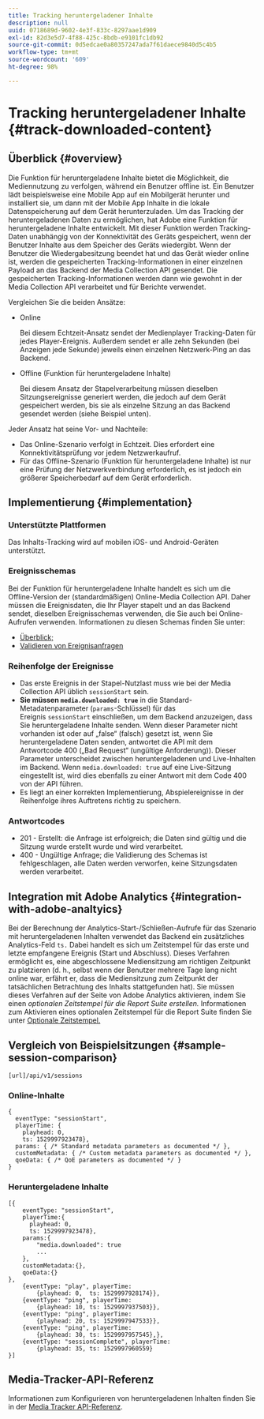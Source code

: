 ```yaml
---
title: Tracking heruntergeladener Inhalte
description: null
uuid: 0718689d-9602-4e3f-833c-8297aae1d909
exl-id: 82d3e5d7-4f88-425c-8bdb-e9101fc1db92
source-git-commit: 0d5edcae0a80357247ada7f61daece9840d5c4b5
workflow-type: tm+mt
source-wordcount: '609'
ht-degree: 98%

---
```


# Tracking heruntergeladener Inhalte {#track-downloaded-content}

## Überblick {#overview}

Die Funktion für heruntergeladene Inhalte bietet die Möglichkeit, die Mediennutzung zu verfolgen, während ein Benutzer offline ist. Ein Benutzer lädt beispielsweise eine Mobile App auf ein Mobilgerät herunter und installiert sie, um dann mit der Mobile App Inhalte in die lokale Datenspeicherung auf dem Gerät herunterzuladen. Um das Tracking der heruntergeladenen Daten zu ermöglichen, hat Adobe eine Funktion für heruntergeladene Inhalte entwickelt. Mit dieser Funktion werden Tracking-Daten unabhängig von der Konnektivität des Geräts gespeichert, wenn der Benutzer Inhalte aus dem Speicher des Geräts wiedergibt. Wenn der Benutzer die Wiedergabesitzung beendet hat und das Gerät wieder online ist, werden die gespeicherten Tracking-Informationen in einer einzelnen Payload an das Backend der Media Collection API gesendet. Die gespeicherten Tracking-Informationen werden dann wie gewohnt in der Media Collection API verarbeitet und für Berichte verwendet.

Vergleichen Sie die beiden Ansätze:

* Online

   Bei diesem Echtzeit-Ansatz sendet der Medienplayer Tracking-Daten für jedes Player-Ereignis. Außerdem sendet er alle zehn Sekunden (bei Anzeigen jede Sekunde) jeweils einen einzelnen Netzwerk-Ping an das Backend.

* Offline (Funktion für heruntergeladene Inhalte)

   Bei diesem Ansatz der Stapelverarbeitung müssen dieselben Sitzungsereignisse generiert werden, die jedoch auf dem Gerät gespeichert werden, bis sie als einzelne Sitzung an das Backend gesendet werden (siehe Beispiel unten).

Jeder Ansatz hat seine Vor- und Nachteile:
* Das Online-Szenario verfolgt in Echtzeit. Dies erfordert eine Konnektivitätsprüfung vor jedem Netzwerkaufruf.
* Für das Offline-Szenario (Funktion für heruntergeladene Inhalte) ist nur eine Prüfung der Netzwerkverbindung erforderlich, es ist jedoch ein größerer Speicherbedarf auf dem Gerät erforderlich.

## Implementierung {#implementation}

### Unterstützte Plattformen

Das Inhalts-Tracking wird auf mobilen iOS- und Android-Geräten unterstützt.

### Ereignisschemas

Bei der Funktion für heruntergeladene Inhalte handelt es sich um die Offline-Version der (standardmäßigen) Online-Media Collection API. Daher müssen die Ereignisdaten, die Ihr Player stapelt und an das Backend sendet, dieselben Ereignisschemas verwenden, die Sie auch bei Online-Aufrufen verwenden. Informationen zu diesen Schemas finden Sie unter:
* [Überblick;](/help/media-collection-api/mc-api-overview.md)
* [Validieren von Ereignisanfragen](/help/media-collection-api/mc-api-impl/mc-api-validate-reqs.md)

### Reihenfolge der Ereignisse

* Das erste Ereignis in der Stapel-Nutzlast muss wie bei der Media Collection API üblich `sessionStart` sein.
* **Sie müssen `media.downloaded: true`** in die Standard-Metadatenparameter (`params`-Schlüssel) für das Ereignis `sessionStart` einschließen, um dem Backend anzuzeigen, dass Sie heruntergeladene Inhalte senden. Wenn dieser Parameter nicht vorhanden ist oder auf „false“ (falsch) gesetzt ist, wenn Sie heruntergeladene Daten senden, antwortet die API mit dem Antwortcode 400 („Bad Request“ (ungültige Anforderung)). Dieser Parameter unterscheidet zwischen heruntergeladenen und Live-Inhalten im Backend. Wenn `media.downloaded: true` auf eine Live-Sitzung eingestellt ist, wird dies ebenfalls zu einer Antwort mit dem Code 400 von der API führen.
* Es liegt an einer korrekten Implementierung, Abspielereignisse in der Reihenfolge ihres Auftretens richtig zu speichern.

### Antwortcodes

* 201 - Erstellt: die Anfrage ist erfolgreich; die Daten sind gültig und die Sitzung wurde erstellt wurde und wird verarbeitet.
* 400 - Ungültige Anfrage; die Validierung des Schemas ist fehlgeschlagen, alle Daten werden verworfen, keine Sitzungsdaten werden verarbeitet.

## Integration mit Adobe Analytics {#integration-with-adobe-analtyics}

Bei der Berechnung der Analytics-Start-/Schließen-Aufrufe für das Szenario mit heruntergeladenen Inhalten verwendet das Backend ein zusätzliches Analytics-Feld `ts.` Dabei handelt es sich um Zeitstempel für das erste und letzte empfangene Ereignis (Start und Abschluss). Dieses Verfahren ermöglicht es, eine abgeschlossene Mediensitzung am richtigen Zeitpunkt zu platzieren (d. h., selbst wenn der Benutzer mehrere Tage lang nicht online war, erfährt er, dass die Mediensitzung zum Zeitpunkt der tatsächlichen Betrachtung des Inhalts stattgefunden hat). Sie müssen dieses Verfahren auf der Seite von Adobe Analytics aktivieren, indem Sie einen _optionalen Zeitstempel für die Report Suite erstellen._ Informationen zum Aktivieren eines optionalen Zeitstempel für die Report Suite finden Sie unter [Optionale Zeitstempel.](https://experienceleague.adobe.com/docs/analytics/admin/admin-tools/timestamp-optional.html)

## Vergleich von Beispielsitzungen {#sample-session-comparison}

```
[url]/api/v1/sessions
```

### Online-Inhalte

```
{
  eventType: "sessionStart",
  playerTime: {
    playhead: 0,  
    ts: 1529997923478},  
  params: { /* Standard metadata parameters as documented */ },  
  customMetadata: { /* Custom metadata parameters as documented */ },  
  qoeData: { /* QoE parameters as documented */ }
}
```

### Heruntergeladene Inhalte

```
[{
    eventType: "sessionStart",
    playerTime:{
      playhead: 0,
      ts: 1529997923478},  
    params:{
        "media.downloaded": true
        ...
    },
    customMetadata:{},  
    qoeData:{}
},
    {eventType: "play", playerTime:
        {playhead: 0,  ts: 1529997928174}},
    {eventType: "ping", playerTime:
        {playhead: 10, ts: 1529997937503}},
    {eventType: "ping", playerTime:
        {playhead: 20, ts: 1529997947533}},
    {eventType: "ping", playerTime:
        {playhead: 30, ts: 1529997957545},},
    {eventType: "sessionComplete", playerTime:
        {playhead: 35, ts: 1529997960559}
}]
```

## Media-Tracker-API-Referenz

Informationen zum Konfigurieren von heruntergeladenen Inhalten finden Sie in der [Media Tracker API-Referenz](https://aep-sdks.gitbook.io/docs/using-mobile-extensions/adobe-media-analytics/media-api-reference#media-api-reference).
